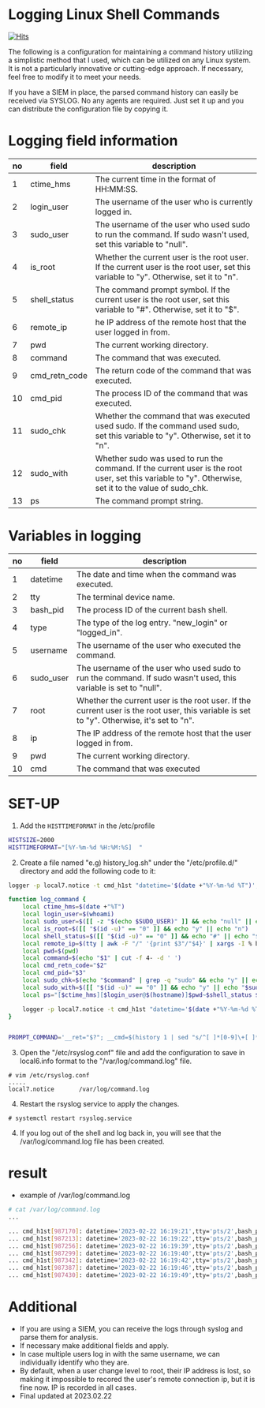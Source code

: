 # Logging Linux Shell Commands
[![Hits](https://hits.seeyoufarm.com/api/count/incr/badge.svg?url=https%3A%2F%2Fgithub.com%2Fpassword123456%2Flogging_linux_shell_command&count_bg=%2379C83D&title_bg=%23555555&icon=&icon_color=%23E7E7E7&title=hits&edge_flat=false)](https://hits.seeyoufarm.com)

The following is a configuration for maintaining a command history utilizing a simplistic method that I used, which can be utilized on any Linux system. 
It is not a particularly innovative or cutting-edge approach. If necessary, feel free to modify it to meet your needs. 

If you have a SIEM in place, the parsed command history can easily be received via SYSLOG.
No any agents are required. Just set it up and you can distribute the configuration file by copying it.

# Logging field information

no | field | description
----- | ----- | ----- 
1 | ctime_hms | The current time in the format of HH:MM:SS.
2 | login_user | The username of the user who is currently logged in.
3 | sudo_user | The username of the user who used sudo to run the command. If sudo wasn't used, set this variable to "null".
4 | is_root | Whether the current user is the root user. If the current user is the root user, set this variable to "y". Otherwise, set it to "n".
5 | shell_status | The command prompt symbol. If the current user is the root user, set this variable to "#". Otherwise, set it to "$".
6 | remote_ip | he IP address of the remote host that the user logged in from.
7 | pwd | The current working directory.
8 | command | The command that was executed.
9 | cmd_retn_code | The return code of the command that was executed.
10 | cmd_pid | The process ID of the command that was executed.
11 | sudo_chk | Whether the command that was executed used sudo. If the command used sudo, set this variable to "y". Otherwise, set it to "n".
12 | sudo_with | Whether sudo was used to run the command. If the current user is the root user, set this variable to "y". Otherwise, set it to the value of sudo_chk.
13 | ps | The command prompt string.

# Variables in logging

no | field | description
----- | ----- | ----- 
1 | datetime | The date and time when the command was executed.
2 | tty | The terminal device name.
3 | bash_pid | The process ID of the current bash shell.
4 | type | The type of the log entry. "new_login" or "logged_in".
5 | username | The username of the user who executed the command.
6 | sudo_user | The username of the user who used sudo to run the command. If sudo wasn't used, this variable is set to "null".
7 | root | Whether the current user is the root user. If the current user is the root user, this variable is set to "y". Otherwise, it's set to "n".
8 | ip | The IP address of the remote host that the user logged in from.
9 | pwd | The current working directory.
10 | cmd | The command that was executed

# SET-UP

1. Add the `HISTTIMEFORMAT` in the /etc/profile
```bash
HISTSIZE=2000
HISTTIMEFORMAT="[%Y-%m-%d %H:%M:%S]  "
```

2. Create a file named "e.g) history_log.sh" under the "/etc/profile.d/" directory and add the following code to it:
```bash
logger -p local7.notice -t cmd_h1st "datetime='$(date +"%Y-%m-%d %T")',tty='$(tty | cut -d '/' -f 3-4)',bash_pid='$$',type='new_login',username='$LOGNAME',message='$LOGNAME logged at $(date +"%Y-%m-%d %T") from $(tty | awk -F "/" '{print $3"/"$4}' | xargs -I % bash -c 'w | grep -i %' | awk '{print $3}')'"

function log_command {
    local ctime_hms=$(date +"%T")
    local login_user=$(whoami)
    local sudo_user=$([[ -z "$(echo $SUDO_USER)" ]] && echo "null" || echo "$SUDO_USER")
    local is_root=$([[ "$(id -u)" == "0" ]] && echo "y" || echo "n")
    local shell_status=$([[ "$(id -u)" == "0" ]] && echo "#" || echo "$")
    local remote_ip=$(tty | awk -F "/" '{print $3"/"$4}' | xargs -I % bash -c 'w | grep -i %' | awk '{print $3}')
    local pwd=$(pwd)
    local command=$(echo "$1" | cut -f 4- -d ' ')
    local cmd_retn_code="$2"
    local cmd_pid="$3"
    local sudo_chk=$(echo "$command" | grep -q "sudo" && echo "y" || echo "n")
    local sudo_with=$([[ "$(id -u)" == "0" ]] && echo "y" || echo "$sudo_chk")
    local ps="[$ctime_hms][$login_user@$(hostname)]$pwd~$shell_status $command"

    logger -p local7.notice -t cmd_h1st "datetime='$(date +"%Y-%m-%d %T")',tty='$(tty | cut -d '/' -f 3-4)',bash_pid='$$',type='logged_in',username='$login_user',sudo_user='$sudo_user',root='$is_root',ip='$remote_ip',pwd='$pwd',cmd='$command',cmd_ret_code='$cmd_retn_code',cmd_pid='$cmd_pid',cmd_with_sudo='$sudo_with',ps='$ps'"
}


PROMPT_COMMAND='__ret="$?"; __cmd=$(history 1 | sed "s/^[ ]*[0-9]\+[ ]*//g"); __ppid=$(echo $$); __cpid=$(ps -o ppid= -o pid= | awk "\$1==${__ppid} {print \$2}"); log_command "${__cmd}" "${__ret}" "${__cpid}"'

```

3. Open the "/etc/rsyslog.conf" file and add the configuration to save in local6.info format to the "/var/log/command.log" file.
```
# vim /etc/rsyslog.conf
.....
local7.notice       /var/log/command.log
```

4. Restart the rsyslog service to apply the changes.
```
# systemctl restart rsyslog.service
```

4. If you log out of the shell and log back in, you will see that the /var/log/command.log file has been created.

# result
- example of /var/log/command.log

```bash
# cat /var/log/command.log
...

... cmd_h1st[987170]: datetime='2023-02-22 16:19:21',tty='pts/2',bash_pid='983421',type='logged_in',username='user1',sudo_user='null',root='n',ip='192.168.100.1',pwd='/home/user1',cmd='ps -ef',cmd_ret_code='0',cmd_pid='987133',cmd_with_sudo='n',ps='[16:19:21][user1@testwork9]/home/user1~$ ps -ef'
... cmd_h1st[987213]: datetime='2023-02-22 16:19:22',tty='pts/2',bash_pid='983421',type='logged_in',username='user1',sudo_user='null',root='n',ip='192.168.100.1',pwd='/home/user1',cmd='ls -al',cmd_ret_code='0',cmd_pid='987176',cmd_with_sudo='n',ps='[16:19:22][user1@testwork9]/home/user1~$ ls -al'
... cmd_h1st[987256]: datetime='2023-02-22 16:19:39',tty='pts/2',bash_pid='983421',type='logged_in',username='user1',sudo_user='null',root='n',ip='192.168.100.1',pwd='/home/user1',cmd='ls -al',cmd_ret_code='0',cmd_pid='987219',cmd_with_sudo='n',ps='[16:19:38][user1@testwork9]/home/user1~$ ls -al'
... cmd_h1st[987299]: datetime='2023-02-22 16:19:40',tty='pts/2',bash_pid='983421',type='logged_in',username='user1',sudo_user='null',root='n',ip='192.168.100.1',pwd='/home/user1',cmd='w',cmd_ret_code='0',cmd_pid='987262',cmd_with_sudo='n',ps='[16:19:40][user1@testwork9]/home/user1~$ w'
... cmd_h1st[987342]: datetime='2023-02-22 16:19:42',tty='pts/2',bash_pid='983421',type='logged_in',username='user1',sudo_user='null',root='n',ip='192.168.100.1',pwd='/home/user1',cmd='ps',cmd_ret_code='0',cmd_pid='987305',cmd_with_sudo='n',ps='[16:19:42][user1@testwork9]/home/user1~$ ps'
... cmd_h1st[987387]: datetime='2023-02-22 16:19:46',tty='pts/2',bash_pid='983421',type='logged_in',username='user1',sudo_user='null',root='n',ip='192.168.100.1',pwd='/home/user1',cmd='cat /etc/shadow',cmd_ret_code='1',cmd_pid='987350',cmd_with_sudo='n',ps='[16:19:46][user1@testwork9]/home/user1~$ cat /etc/shadow'
... cmd_h1st[987430]: datetime='2023-02-22 16:19:49',tty='pts/2',bash_pid='983421',type='logged_in',username='user1',sudo_user='null',root='n',ip='192.168.100.1',pwd='/home/user1',cmd='abcdefg',cmd_ret_code='127',cmd_pid='987393',cmd_with_sudo='n',ps='[16:19:49][user1@testwork9]/home/user1~$ abcdefg'

```

# Additional
- If you are using a SIEM, you can receive the logs through syslog and parse them for analysis.
- If necessary make additional fields and apply.
- In case multiple users log in with the same username, we can individually identify who they are.
- By default, when a user change level to root, their  IP address is lost, so making it impossible to recored the user's remote connection ip, but it is fine now. IP is recorded in all cases.
- Final updated at 2023.02.22
